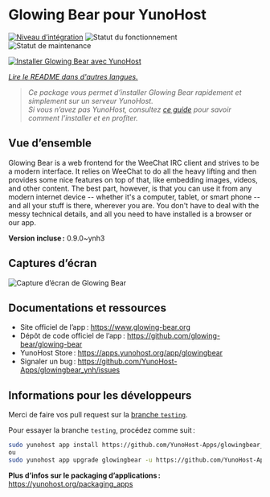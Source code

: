 <!--
Nota bene : ce README est automatiquement généré par <https://github.com/YunoHost/apps/tree/master/tools/readme_generator>
Il NE doit PAS être modifié à la main.
-->

# Glowing Bear pour YunoHost

[![Niveau d’intégration](https://dash.yunohost.org/integration/glowingbear.svg)](https://dash.yunohost.org/appci/app/glowingbear) ![Statut du fonctionnement](https://ci-apps.yunohost.org/ci/badges/glowingbear.status.svg) ![Statut de maintenance](https://ci-apps.yunohost.org/ci/badges/glowingbear.maintain.svg)

[![Installer Glowing Bear avec YunoHost](https://install-app.yunohost.org/install-with-yunohost.svg)](https://install-app.yunohost.org/?app=glowingbear)

*[Lire le README dans d'autres langues.](./ALL_README.md)*

> *Ce package vous permet d’installer Glowing Bear rapidement et simplement sur un serveur YunoHost.*  
> *Si vous n’avez pas YunoHost, consultez [ce guide](https://yunohost.org/install) pour savoir comment l’installer et en profiter.*

## Vue d’ensemble

Glowing Bear is a web frontend for the WeeChat IRC client and strives to be a modern interface. It relies on WeeChat to do all the heavy lifting and then provides some nice features on top of that, like embedding images, videos, and other content. The best part, however, is that you can use it from any modern internet device -- whether it's a computer, tablet, or smart phone -- and all your stuff is there, wherever you are. You don't have to deal with the messy technical details, and all you need to have installed is a browser or our app.

**Version incluse :** 0.9.0~ynh3

## Captures d’écran

![Capture d’écran de Glowing Bear](./doc/screenshots/screenshot.png)

## Documentations et ressources

- Site officiel de l’app : <https://www.glowing-bear.org>
- Dépôt de code officiel de l’app : <https://github.com/glowing-bear/glowing-bear>
- YunoHost Store : <https://apps.yunohost.org/app/glowingbear>
- Signaler un bug : <https://github.com/YunoHost-Apps/glowingbear_ynh/issues>

## Informations pour les développeurs

Merci de faire vos pull request sur la [branche `testing`](https://github.com/YunoHost-Apps/glowingbear_ynh/tree/testing).

Pour essayer la branche `testing`, procédez comme suit :

```bash
sudo yunohost app install https://github.com/YunoHost-Apps/glowingbear_ynh/tree/testing --debug
ou
sudo yunohost app upgrade glowingbear -u https://github.com/YunoHost-Apps/glowingbear_ynh/tree/testing --debug
```

**Plus d’infos sur le packaging d’applications :** <https://yunohost.org/packaging_apps>
